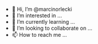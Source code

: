 - 👋 Hi, I’m @marcinorlecki
- 👀 I’m interested in ...
- 🌱 I’m currently learning ...
- 💞️ I’m looking to collaborate on ...
- 📫 How to reach me ...

<!---
marcinorlecki/marcinorlecki is a ✨ special ✨ repository because its `README.md` (this file) appears on your GitHub profile.
You can click the Preview link to take a look at your changes.
--->
